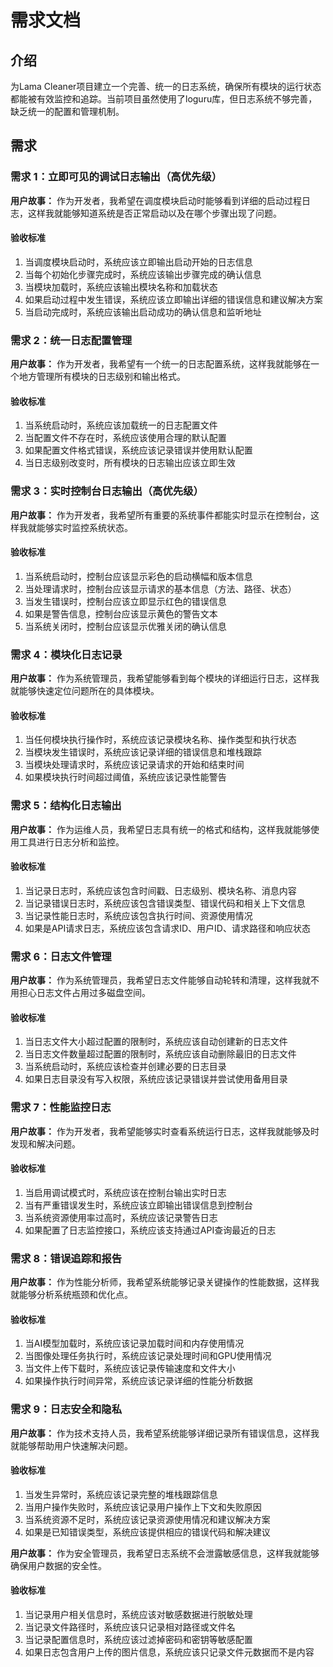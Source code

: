 # 需求文档

## 介绍

为Lama Cleaner项目建立一个完善、统一的日志系统，确保所有模块的运行状态都能被有效监控和追踪。当前项目虽然使用了loguru库，但日志系统不够完善，缺乏统一的配置和管理机制。

## 需求

### 需求 1：立即可见的调试日志输出（高优先级）

**用户故事：** 作为开发者，我希望在调度模块启动时能够看到详细的启动过程日志，这样我就能够知道系统是否正常启动以及在哪个步骤出现了问题。

#### 验收标准

1. 当调度模块启动时，系统应该立即输出启动开始的日志信息
2. 当每个初始化步骤完成时，系统应该输出步骤完成的确认信息
3. 当模块加载时，系统应该输出模块名称和加载状态
4. 如果启动过程中发生错误，系统应该立即输出详细的错误信息和建议解决方案
5. 当启动完成时，系统应该输出启动成功的确认信息和监听地址

### 需求 2：统一日志配置管理

**用户故事：** 作为开发者，我希望有一个统一的日志配置系统，这样我就能够在一个地方管理所有模块的日志级别和输出格式。

#### 验收标准

1. 当系统启动时，系统应该加载统一的日志配置文件
2. 当配置文件不存在时，系统应该使用合理的默认配置
3. 如果配置文件格式错误，系统应该记录错误并使用默认配置
4. 当日志级别改变时，所有模块的日志输出应该立即生效

### 需求 3：实时控制台日志输出（高优先级）

**用户故事：** 作为开发者，我希望所有重要的系统事件都能实时显示在控制台，这样我就能够实时监控系统状态。

#### 验收标准

1. 当系统启动时，控制台应该显示彩色的启动横幅和版本信息
2. 当处理请求时，控制台应该显示请求的基本信息（方法、路径、状态）
3. 当发生错误时，控制台应该立即显示红色的错误信息
4. 如果是警告信息，控制台应该显示黄色的警告文本
5. 当系统关闭时，控制台应该显示优雅关闭的确认信息

### 需求 4：模块化日志记录

**用户故事：** 作为系统管理员，我希望能够看到每个模块的详细运行日志，这样我就能够快速定位问题所在的具体模块。

#### 验收标准

1. 当任何模块执行操作时，系统应该记录模块名称、操作类型和执行状态
2. 当模块发生错误时，系统应该记录详细的错误信息和堆栈跟踪
3. 当模块处理请求时，系统应该记录请求的开始和结束时间
4. 如果模块执行时间超过阈值，系统应该记录性能警告

### 需求 5：结构化日志输出

**用户故事：** 作为运维人员，我希望日志具有统一的格式和结构，这样我就能够使用工具进行日志分析和监控。

#### 验收标准

1. 当记录日志时，系统应该包含时间戳、日志级别、模块名称、消息内容
2. 当记录错误日志时，系统应该包含错误类型、错误代码和相关上下文信息
3. 当记录性能日志时，系统应该包含执行时间、资源使用情况
4. 如果是API请求日志，系统应该包含请求ID、用户ID、请求路径和响应状态

### 需求 6：日志文件管理

**用户故事：** 作为系统管理员，我希望日志文件能够自动轮转和清理，这样我就不用担心日志文件占用过多磁盘空间。

#### 验收标准

1. 当日志文件大小超过配置的限制时，系统应该自动创建新的日志文件
2. 当日志文件数量超过配置的限制时，系统应该自动删除最旧的日志文件
3. 当系统启动时，系统应该检查并创建必要的日志目录
4. 如果日志目录没有写入权限，系统应该记录错误并尝试使用备用目录

### 需求 7：性能监控日志

**用户故事：** 作为开发者，我希望能够实时查看系统运行日志，这样我就能够及时发现和解决问题。

#### 验收标准

1. 当启用调试模式时，系统应该在控制台输出实时日志
2. 当有严重错误发生时，系统应该立即输出错误信息到控制台
3. 当系统资源使用率过高时，系统应该记录警告日志
4. 如果配置了日志监控接口，系统应该支持通过API查询最近的日志

### 需求 8：错误追踪和报告

**用户故事：** 作为性能分析师，我希望系统能够记录关键操作的性能数据，这样我就能够分析系统瓶颈和优化点。

#### 验收标准

1. 当AI模型加载时，系统应该记录加载时间和内存使用情况
2. 当图像处理任务执行时，系统应该记录处理时间和GPU使用情况
3. 当文件上传下载时，系统应该记录传输速度和文件大小
4. 如果操作执行时间异常，系统应该记录详细的性能分析数据

### 需求 9：日志安全和隐私

**用户故事：** 作为技术支持人员，我希望系统能够详细记录所有错误信息，这样我就能够帮助用户快速解决问题。

#### 验收标准

1. 当发生异常时，系统应该记录完整的堆栈跟踪信息
2. 当用户操作失败时，系统应该记录用户操作上下文和失败原因
3. 当系统资源不足时，系统应该记录资源使用情况和建议解决方案
4. 如果是已知错误类型，系统应该提供相应的错误代码和解决建议



**用户故事：** 作为安全管理员，我希望日志系统不会泄露敏感信息，这样我就能够确保用户数据的安全性。

#### 验收标准

1. 当记录用户相关信息时，系统应该对敏感数据进行脱敏处理
2. 当记录文件路径时，系统应该只记录相对路径或文件名
3. 当记录配置信息时，系统应该过滤掉密码和密钥等敏感配置
4. 如果日志包含用户上传的图片信息，系统应该只记录文件元数据而不是内容